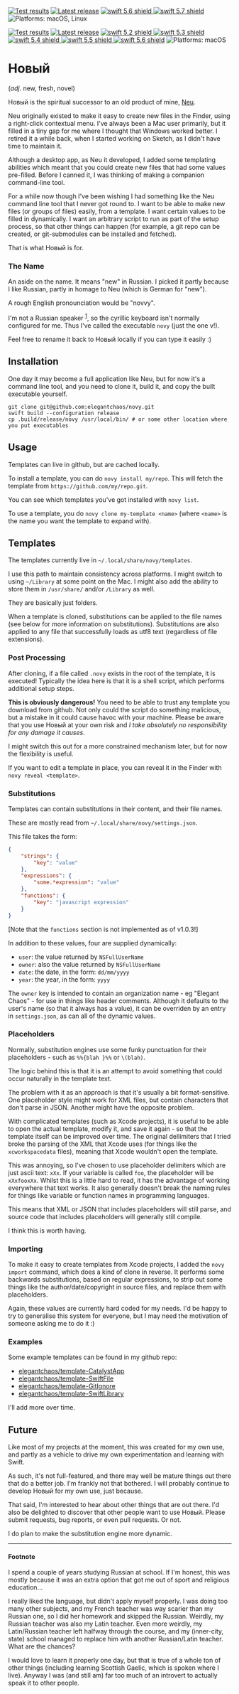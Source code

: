 [comment]: <> (Header Generated by ActionBuilderTool 1.0)

[![Test results][tests shield]][actions] [![Latest release][release shield]][releases] [![swift 5.6 shield] ![swift 5.7 shield]][swift] ![Platforms: macOS, Linux][platforms shield]

[release shield]: https://img.shields.io/github/v/release/elegantchaos/novy
[platforms shield]: https://img.shields.io/badge/platforms-macOS_Linux-lightgrey.svg?style=flat "macOS, Linux"
[tests shield]: https://github.com/elegantchaos/novy/workflows/Tests/badge.svg
[swift 5.6 shield]: https://img.shields.io/badge/swift-5.6-F05138.svg "Swift 5.6"
[swift 5.7 shield]: https://img.shields.io/badge/swift-5.7-F05138.svg "Swift 5.7"

[swift]: https://swift.org
[releases]: https://github.com/elegantchaos/novy/releases
[actions]: https://github.com/elegantchaos/novy/actions

[comment]: <> (End of ActionBuilderTool Header)

[comment]: <> (Header Generated by ActionStatus 2.0.6 - 478)

[![Test results][tests shield]][actions] [![Latest release][release shield]][releases] [![swift 5.2 shield] ![swift 5.3 shield] ![swift 5.4 shield] ![swift 5.5 shield] ![swift 5.6 shield]][swift] ![Platforms: macOS][platforms shield]

[release shield]: https://img.shields.io/github/v/release/elegantchaos/novy
[platforms shield]: https://img.shields.io/badge/platforms-macOS-lightgrey.svg?style=flat "macOS"
[tests shield]: https://github.com/elegantchaos/novy/workflows/Tests/badge.svg
[swift 5.2 shield]: https://img.shields.io/badge/swift-5.2-F05138.svg "Swift 5.2"
[swift 5.3 shield]: https://img.shields.io/badge/swift-5.3-F05138.svg "Swift 5.3"
[swift 5.4 shield]: https://img.shields.io/badge/swift-5.4-F05138.svg "Swift 5.4"
[swift 5.5 shield]: https://img.shields.io/badge/swift-5.5-F05138.svg "Swift 5.5"
[swift 5.6 shield]: https://img.shields.io/badge/swift-5.6-F05138.svg "Swift 5.6"

[swift]: https://swift.org
[releases]: https://github.com/elegantchaos/novy/releases
[actions]: https://github.com/elegantchaos/novy/actions

[comment]: <> (End of ActionStatus Header)

# Новый

(_adj_. new, fresh, novel)

Новый is the spiritual successor to an old product of mine, [Neu](https://elegantchaos.com/neu/).

Neu originally existed to make it easy to create new files in the Finder, using a right-click contextual menu. I've always been a Mac user primarily, but it filled in a tiny gap for me where I thought that Windows worked better. I retired it a while back, when I started working on Sketch, as I didn't have time to maintain it. 

Although a desktop app, as Neu it developed, I added some templating abilities which meant that you could create new files that had some values pre-filled. Before I canned it, I was thinking of making a companion command-line tool.

For a while now though I've been wishing I had something like the Neu command line tool that I never got round to. I want to be able to make new files (or groups of files) easily, from a template. I want certain values to be filled in dynamically. I want an arbitrary script to run as part of the setup process, so that other things can happen (for example, a git repo can be created, or git-submodules can be installed and fetched).

That is what Новый is for. 

### The Name

An aside on the name. It means "new" in Russian. I picked it partly because I like Russian, partly in homage to Neu (which is German for "new"). 

A rough English pronounciation would be "novvy". 

I'm not a Russian speaker <sup>[1](#footnote)</sup>, so the cyrillic keyboard isn't normally configured for me. Thus I've called the executable `novy` (just the one v!). 

Feel free to rename it back to Новый locally if you can type it easily :)

## Installation

One day it may become a full application like Neu, but for now it's a command line tool, and you need to clone it, build it, and copy the built executable yourself.

    git clone git@github.com:elegantchaos/novy.git
    swift build --configuration release
    cp .build/release/novy /usr/local/bin/ # or some other location where you put executables


## Usage

Templates can live in github, but are cached locally.

To install a template, you can do `novy install my/repo`. This will fetch the template from `https://github.com/my/repo.git`.

You can see which templates you've got installed with `novy list`. 

To use a template, you do `novy clone my-template <name>` (where `<name>` is the name you want the template to expand with).

## Templates

The templates currently live in `~/.local/share/novy/templates`. 

I use this path to maintain consistency across platforms. I might switch to using `~/Library` at some point on the Mac. I might also add the ability to store them in `/usr/share/` and/or `/Library` as well.

They are basically just folders. 

When a template is cloned, substitutions can be applied to the file names (see below for more information on substitutions). Substitutions are also applied to any file that successfully loads as utf8 text (regardless of file extensions).

### Post Processing

After cloning, if a file called `.novy` exists in the root of the template, it is executed! Typically the idea here is that it is a shell script, which performs additional setup steps. 

**This is obviously dangerous!** You need to be able to trust any template you download from github. Not only could the script do something malicious, but a mistake in it could cause havoc with your machine. Please be aware that you use Новый at your own risk and _I take absolutely no responsibility for any damage it causes_. 

I might switch this out for a more constrained mechanism later, but for now the flexibility is useful.

If you want to edit a template in place, you can reveal it in the Finder with `novy reveal <template>`.

### Substitutions

Templates can contain substitutions in their content, and their file names. 

These are mostly read from  `~/.local/share/novy/settings.json`.

This file takes the form: 

```json
{
    "strings": {
        "key": "value"
    },
    "expressions": {
        "some.*expression": "value"
    },
    "functions": {
        "key": "javascript expression"
    }
}
```

[Note that the `functions` section is not implemented as of v1.0.3!]

In addition to these values, four are supplied dynamically:

- `user`: the value returned by `NSFullUserName`
- `owner`: also the value returned by `NSFullUserName` 
- `date`: the date, in the form: `dd/mm/yyyy`
- `year`: the year, in the form: `yyyy`

The `owner` key is intended to contain an organization name - eg "Elegant Chaos" - for use in things like header comments. 
Although it defaults to the user's name (so that it always has a value), it can be overriden by an entry in `settings.json`, as can all of the dynamic values.

### Placeholders

Normally, substitution engines use some funky punctuation for their placeholders - such as `%%{blah }%%` or `\(blah)`. 

The logic behind this is that it is an attempt to avoid something that could occur naturally in the template text.

The problem with it as an approach is that it's usually a bit format-sensitive. One placeholder style might work for XML files, but contain characters that don't parse in JSON. Another might have the opposite problem.

With complicated templates (such as Xcode projects), it is useful to be able to open the actual template, modify it, and save it again - so that the template itself can be improved over time. The original dellimiters that I tried broke the parsing of the XML that Xcode uses (for things like the `xcworkspacedata` files), meaning that Xcode wouldn't open the template. 

This was annoying, so I've chosen to use placeholder delimiters which are just ascii text: `xXx`. If your variable is called `foo`, the placeholder will be `xXxfooxXx`.  Whilst this is a little hard to read, it has the advantage of working everywhere that text works. It also generally doesn't break the naming rules for things like variable or function names in programming languages. 

This means that XML or JSON that includes placeholders will still parse, and source code that includes placeholders will generally still compile. 

I think this is worth having.

### Importing

To make it easy to create templates from Xcode projects, I added the `novy import` command, which does a kind of clone in reverse. It performs some backwards substitutions, based on regular expressions, to strip out some things like the author/date/copyright in source files, and replace them with placeholders.

Again, these values are currently hard coded for my needs. I'd be happy to try to generalise this system for everyone, but I may need the motivation of someone asking me to do it :)

### Examples

Some example templates can be found in my github repo:

- [elegantchaos/template-CatalystApp](https://github.com/elegantchaos/template-CatalystApp)
- [elegantchaos/template-SwiftFile](https://github.com/elegantchaos/template-SwiftFile)
- [elegantchaos/template-GitIgnore](https://github.com/elegantchaos/template-GitIgnore)
- [elegantchaos/template-SwiftLibrary](https://github.com/elegantchaos/template-SwiftLibrary)

I'll add more over time.

## Future

Like most of my projects at the moment, this was created for my own use, and partly as a vehicle to drive my own experimentation and learning with Swift.

As such, it's not full-featured, and there may well be mature things out there that do a better job. I'm frankly not that bothered. I will probably continue to develop Новый for my own use, just because. 

That said, I'm interested to hear about other things that are out there. I'd also be delighted to discover that other people want to use Новый. Please submit requests, bug reports, or even pull requests. Or not.

I do plan to make the substitution engine more dynamic.

---

#### Footnote
I spend a couple of years studying Russian at school. If I'm honest, this was mostly because it was an extra option that got me out of sport and religious education... 

I really liked the language, but didn't apply myself properly. I was doing too many other subjects, and my French teacher was way scarier than my Russian one, so I did her homework and skipped the Russian. Weirdly, my Russian teacher was also my Latin teacher. Even more weirdly, my Latin/Russian teacher left halfway through the course, and my (inner-city, state) school managed to replace him with another Russian/Latin teacher. What are the chances?

I would love to learn it properly one day, but that is true of a whole ton of other things (including learning Scottish Gaelic, which is spoken where I live). Anyway I was (and still am) far too much of an introvert to actually speak it to other people. 
